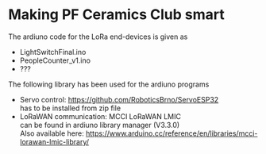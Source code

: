 # Making PF Ceramics Club smart


The ardiuno code for the LoRa end-devices is given as
- LightSwitchFinal.ino
- PeopleCounter_v1.ino
- ???

The following library has been used for the ardiuno programs
- Servo control: https://github.com/RoboticsBrno/ServoESP32  
  has to be installed from zip file
- LoRaWAN communication: MCCI LoRaWAN LMIC  
	can be found in ardiuno library manager (V3.3.0)  
	Also available here: https://www.arduino.cc/reference/en/libraries/mcci-lorawan-lmic-library/
	
